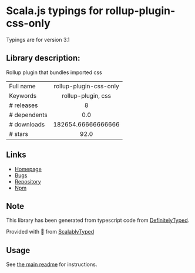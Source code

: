 
# Scala.js typings for rollup-plugin-css-only

Typings are for version 3.1

## Library description:
Rollup plugin that bundles imported css

|                    |                 |
| ------------------ | :-------------: |
| Full name          | rollup-plugin-css-only |
| Keywords           | rollup-plugin, css |
| # releases         | 8 |
| # dependents       | 0.0 |
| # downloads        | 182654.66666666666 |
| # stars            | 92.0 |

## Links
- [Homepage](https://github.com/thgh/rollup-plugin-css-only)
- [Bugs](https://github.com/thgh/rollup-plugin-css-only/issues)
- [Repository](https://github.com/thgh/rollup-plugin-css-only)
- [Npm](https://www.npmjs.com/package/rollup-plugin-css-only)
    


## Note
This library has been generated from typescript code from [DefinitelyTyped](https://definitelytyped.org).

Provided with :purple_heart: from [ScalablyTyped](https://github.com/oyvindberg/ScalablyTyped)

## Usage
See [the main readme](../../readme.md) for instructions.


